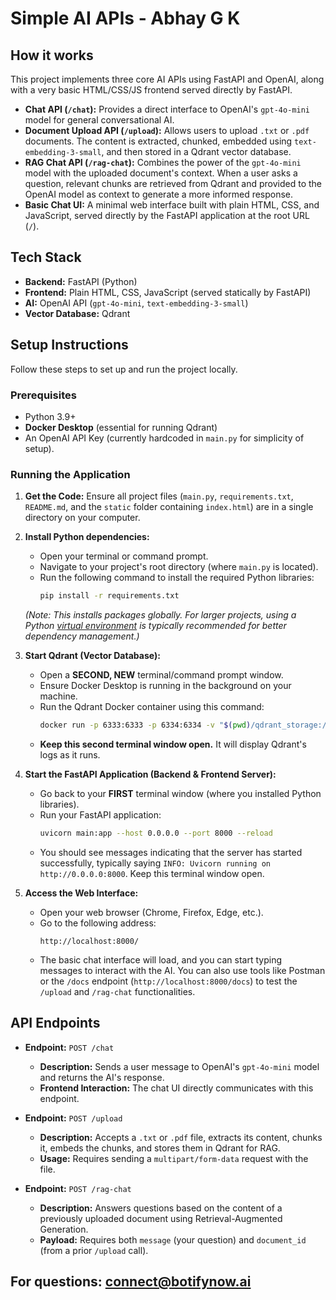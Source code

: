 # Simple AI APIs - Abhay G K

## How it works

This project implements three core AI APIs using FastAPI and OpenAI, along with a very basic HTML/CSS/JS frontend served directly by FastAPI.

* **Chat API (`/chat`):** Provides a direct interface to OpenAI's `gpt-4o-mini` model for general conversational AI.
* **Document Upload API (`/upload`):** Allows users to upload `.txt` or `.pdf` documents. The content is extracted, chunked, embedded using `text-embedding-3-small`, and then stored in a Qdrant vector database.
* **RAG Chat API (`/rag-chat`):** Combines the power of the `gpt-4o-mini` model with the uploaded document's context. When a user asks a question, relevant chunks are retrieved from Qdrant and provided to the OpenAI model as context to generate a more informed response.
* **Basic Chat UI:** A minimal web interface built with plain HTML, CSS, and JavaScript, served directly by the FastAPI application at the root URL (`/`).

## Tech Stack

* **Backend:** FastAPI (Python)
* **Frontend:** Plain HTML, CSS, JavaScript (served statically by FastAPI)
* **AI:** OpenAI API (`gpt-4o-mini`, `text-embedding-3-small`)
* **Vector Database:** Qdrant

## Setup Instructions

Follow these steps to set up and run the project locally.

### Prerequisites

* Python 3.9+
* **Docker Desktop** (essential for running Qdrant)
* An OpenAI API Key (currently hardcoded in `main.py` for simplicity of setup).

### Running the Application

1.  **Get the Code:**
    Ensure all project files (`main.py`, `requirements.txt`, `README.md`, and the `static` folder containing `index.html`) are in a single directory on your computer.

2.  **Install Python dependencies:**
    * Open your terminal or command prompt.
    * Navigate to your project's root directory (where `main.py` is located).
    * Run the following command to install the required Python libraries:
        ```bash
        pip install -r requirements.txt
        ```
    *(Note: This installs packages globally. For larger projects, using a Python [virtual environment](https://docs.python.com/3/library/venv.html) is typically recommended for better dependency management.)*

3.  **Start Qdrant (Vector Database):**
    * Open a **SECOND, NEW** terminal/command prompt window.
    * Ensure Docker Desktop is running in the background on your machine.
    * Run the Qdrant Docker container using this command:
        ```bash
        docker run -p 6333:6333 -p 6334:6334 -v "$(pwd)/qdrant_storage:/qdrant/storage" qdrant/qdrant
        ```
    * **Keep this second terminal window open.** It will display Qdrant's logs as it runs.

4.  **Start the FastAPI Application (Backend & Frontend Server):**
    * Go back to your **FIRST** terminal window (where you installed Python libraries).
    * Run your FastAPI application:
        ```bash
        uvicorn main:app --host 0.0.0.0 --port 8000 --reload
        ```
    * You should see messages indicating that the server has started successfully, typically saying `INFO: Uvicorn running on http://0.0.0.0:8000`. Keep this terminal window open.

5.  **Access the Web Interface:**
    * Open your web browser (Chrome, Firefox, Edge, etc.).
    * Go to the following address:
        ```
        http://localhost:8000/
        ```
    * The basic chat interface will load, and you can start typing messages to interact with the AI. You can also use tools like Postman or the `/docs` endpoint (`http://localhost:8000/docs`) to test the `/upload` and `/rag-chat` functionalities.

## API Endpoints

* **Endpoint:** `POST /chat`
    * **Description:** Sends a user message to OpenAI's `gpt-4o-mini` model and returns the AI's response.
    * **Frontend Interaction:** The chat UI directly communicates with this endpoint.

* **Endpoint:** `POST /upload`
    * **Description:** Accepts a `.txt` or `.pdf` file, extracts its content, chunks it, embeds the chunks, and stores them in Qdrant for RAG.
    * **Usage:** Requires sending a `multipart/form-data` request with the file.

* **Endpoint:** `POST /rag-chat`
    * **Description:** Answers questions based on the content of a previously uploaded document using Retrieval-Augmented Generation.
    * **Payload:** Requires both `message` (your question) and `document_id` (from a prior `/upload` call).

## For questions: connect@botifynow.ai
